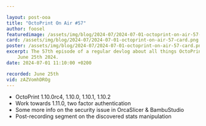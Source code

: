 ```yaml
---

layout: post-ooa
title: "OctoPrint On Air #57"
author: foosel
featuredimage: /assets/img/blog/2024-07/2024-07-01-octoprint-on-air-57-card.png
card: /assets/img/blog/2024-07/2024-07-01-octoprint-on-air-57-card.png
poster: /assets/img/blog/2024-07/2024-07-01-octoprint-on-air-57-card.png
excerpt: The 57th episode of a regular devlog about all things OctoPrint which was recorded on 
    June 25th 2024.
date: 2024-07-01 11:10:00 +0200

recorded: June 25th
vid: zAZVomhDROg
---
```


- OctoPrint 1.10.0rc4, 1.10.0, 1.10.1, 1.10.2
- Work towards 1.11.0, two factor authentication
- Some more info on the security issue in OrcaSlicer & BambuStudio
- Post-recording segment on the discovered stats manipulation
